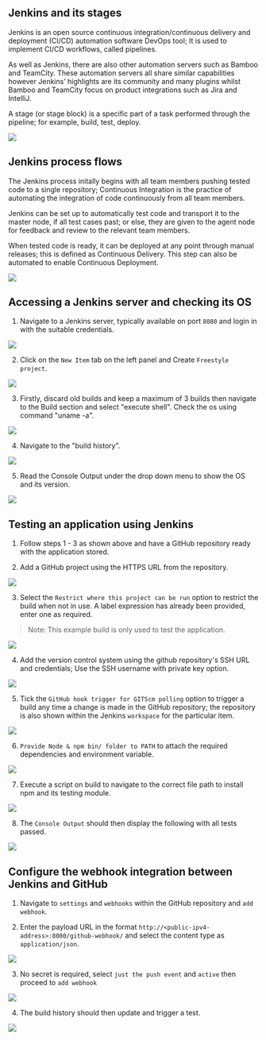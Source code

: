## **Jenkins and its stages**

Jenkins is an open source continuous integration/continuous delivery and deployment (CI/CD) automation software DevOps tool; It is used to implement CI/CD workflows, called pipelines.

As well as Jenkins, there are also other automation servers such as Bamboo and TeamCity. These automation servers all share similar capabilities however Jenkins’ highlights are its community and many plugins whilst Bamboo and TeamCity focus on product integrations such as Jira and IntelliJ.

A stage (or stage block) is a specific part of a task performed through the pipeline; for example, build, test, deploy.

![](images/stages.PNG)

## **Jenkins process flows**

The Jenkins process initally begins with all team members pushing tested code to a single repository; Continuous Integration is the practice of automating the integration of code continuously from all team members.

Jenkins can be set up to automatically test code and transport it to the master node, if all test cases past; or else, they are given to the agent node for feedback and review to the relevant team members.

When tested code is ready, it can be deployed at any point through manual releases; this is defined as Continuous Delivery. This step can also be automated to enable Continuous Deployment.

![](images/process.PNG)

## **Accessing a Jenkins server and checking its OS**

1. Navigate to a Jenkins server, typically available on port `8080` and login in with the suitable credentials.

![](images/login.PNG)

2. Click on the `New Item` tab on the left panel and Create `Freestyle project`.

![](images/freestyle.PNG)

3. Firstly, discard old builds and keep a maximum of 3 builds then navigate to the Build section and select "execute shell". Check the os using command "uname -a".

![](images/uname.PNG)

4. Navigate to the "build history".

![](images/build.PNG)

5. Read the Console Output under the drop down menu to show the OS and its version.

![](images/console.PNG)


## **Testing an application using Jenkins**

1. Follow steps 1 - 3 as shown above and have a GitHub repository ready with the application stored.

2. Add a GitHub project using the HTTPS URL from the repository.

![](images/https.PNG)

3. Select the `Restrict where this project can be run` option to restrict the build when not in use. A label expression has already been provided, enter one as required.

> Note: This example build is only used to test the application.

![](images/restrict.PNG)

4. Add the version control system using the github repository's SSH URL and credentials; Use the SSH username with private key option.

![](images/ssh.PNG)

5. Tick the `GitHub hook trigger for GITScm polling` option to trigger a build any time a change is made in the GitHub repository; the repository is also shown within the Jenkins `workspace` for the particular item.

![](images/webhook.PNG)

6. `Provide Node & npm bin/ folder to PATH` to attach the required dependencies and environment variable.

![](images/env.PNG)

7. Execute a script on build to navigate to the correct file path to install npm and its testing module.

![](images/shell.PNG)

8. The `Console Output` should then display the following with all tests passed.

![](images/test.PNG)

## **Configure the webhook integration between Jenkins and GitHub**

1. Navigate to `settings` and `webhooks` within the GitHub repository and `add webhook`.

2. Enter the payload URL in the format `http://<public-ipv4-address>:8080/github-webhook/` and select the content type as `application/json`.

![](images/webhook-setup.PNG)

3. No secret is required, select `just the push event` and `active` then proceed to `add webhook`

![](images/pushevent.PNG)

4. The build history should then update and trigger a test.

![](images/webhook-done.PNG)

